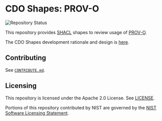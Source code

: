 # CDO Shapes: PROV-O

![Repository Status](https://img.shields.io/badge/-exploratory-informational)

This repository provides [SHACL](https://www.w3.org/TR/shacl/) shapes to review usage of [PROV-O](https://www.w3.org/TR/prov-o/).

The CDO Shapes development rationale and design is [here](https://cyberdomainontology.org/ontology/development/#shapes).


## Contributing

See [`CONTRIBUTE.md`](CONTRIBUTE.md).


## Licensing

This repository is licensed under the Apache 2.0 License.  See [LICENSE](LICENSE).

Portions of this repository contributed by NIST are governed by the [NIST Software Licensing Statement](THIRD_PARTY_LICENSES.md#nist-software-licensing-statement).
